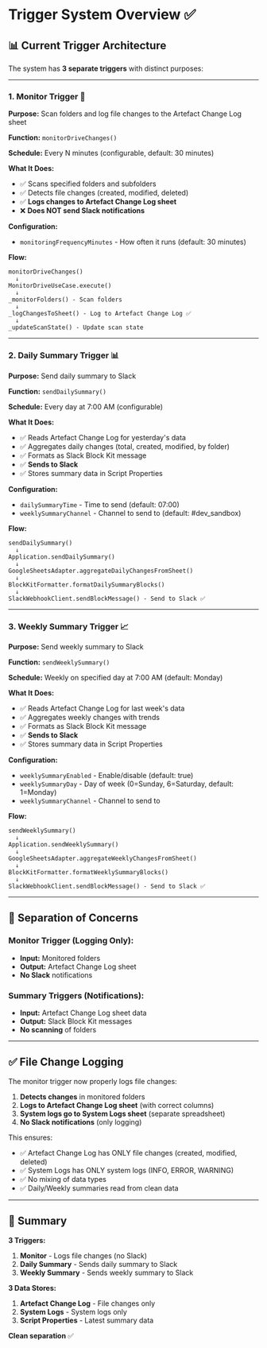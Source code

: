 # Trigger System Overview ✅

## 📊 **Current Trigger Architecture**

The system has **3 separate triggers** with distinct purposes:

---

### **1. Monitor Trigger** 📁
**Purpose:** Scan folders and log file changes to the Artefact Change Log sheet

**Function:** `monitorDriveChanges()`

**Schedule:** Every N minutes (configurable, default: 30 minutes)

**What It Does:**
- ✅ Scans specified folders and subfolders
- ✅ Detects file changes (created, modified, deleted)
- ✅ **Logs changes to Artefact Change Log sheet**
- ❌ **Does NOT send Slack notifications**

**Configuration:**
- `monitoringFrequencyMinutes` - How often it runs (default: 30 minutes)

**Flow:**
```
monitorDriveChanges()
  ↓
MonitorDriveUseCase.execute()
  ↓
_monitorFolders() - Scan folders
  ↓
_logChangesToSheet() - Log to Artefact Change Log ✅
  ↓
_updateScanState() - Update scan state
```

---

### **2. Daily Summary Trigger** 📊
**Purpose:** Send daily summary to Slack

**Function:** `sendDailySummary()`

**Schedule:** Every day at 7:00 AM (configurable)

**What It Does:**
- ✅ Reads Artefact Change Log for yesterday's data
- ✅ Aggregates daily changes (total, created, modified, by folder)
- ✅ Formats as Slack Block Kit message
- ✅ **Sends to Slack**
- ✅ Stores summary data in Script Properties

**Configuration:**
- `dailySummaryTime` - Time to send (default: 07:00)
- `weeklySummaryChannel` - Channel to send to (default: #dev_sandbox)

**Flow:**
```
sendDailySummary()
  ↓
Application.sendDailySummary()
  ↓
GoogleSheetsAdapter.aggregateDailyChangesFromSheet()
  ↓
BlockKitFormatter.formatDailySummaryBlocks()
  ↓
SlackWebhookClient.sendBlockMessage() - Send to Slack ✅
```

---

### **3. Weekly Summary Trigger** 📈
**Purpose:** Send weekly summary to Slack

**Function:** `sendWeeklySummary()`

**Schedule:** Weekly on specified day at 7:00 AM (default: Monday)

**What It Does:**
- ✅ Reads Artefact Change Log for last week's data
- ✅ Aggregates weekly changes with trends
- ✅ Formats as Slack Block Kit message
- ✅ **Sends to Slack**
- ✅ Stores summary data in Script Properties

**Configuration:**
- `weeklySummaryEnabled` - Enable/disable (default: true)
- `weeklySummaryDay` - Day of week (0=Sunday, 6=Saturday, default: 1=Monday)
- `weeklySummaryChannel` - Channel to send to

**Flow:**
```
sendWeeklySummary()
  ↓
Application.sendWeeklySummary()
  ↓
GoogleSheetsAdapter.aggregateWeeklyChangesFromSheet()
  ↓
BlockKitFormatter.formatWeeklySummaryBlocks()
  ↓
SlackWebhookClient.sendBlockMessage() - Send to Slack ✅
```

---

## 🎯 **Separation of Concerns**

### **Monitor Trigger (Logging Only):**
- **Input:** Monitored folders
- **Output:** Artefact Change Log sheet
- **No Slack** notifications

### **Summary Triggers (Notifications):**
- **Input:** Artefact Change Log sheet data
- **Output:** Slack Block Kit messages
- **No scanning** of folders

---

## ✅ **File Change Logging**

The monitor trigger now properly logs file changes:

1. **Detects changes** in monitored folders
2. **Logs to Artefact Change Log sheet** (with correct columns)
3. **System logs go to System Logs sheet** (separate spreadsheet)
4. **No Slack notifications** (only logging)

This ensures:
- ✅ Artefact Change Log has ONLY file changes (created, modified, deleted)
- ✅ System Logs has ONLY system logs (INFO, ERROR, WARNING)
- ✅ No mixing of data types
- ✅ Daily/Weekly summaries read from clean data

---

## 📝 **Summary**

**3 Triggers:**
1. **Monitor** - Logs file changes (no Slack)
2. **Daily Summary** - Sends daily summary to Slack
3. **Weekly Summary** - Sends weekly summary to Slack

**3 Data Stores:**
1. **Artefact Change Log** - File changes only
2. **System Logs** - System logs only
3. **Script Properties** - Latest summary data

**Clean separation** ✅
